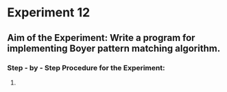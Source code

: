 # Experiment 12
## Aim of the Experiment: Write a program for implementing Boyer pattern matching algorithm. 

### Step - by - Step Procedure for the Experiment:
1.
